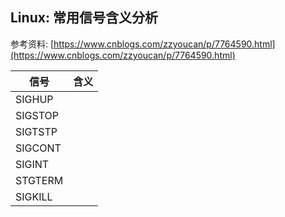 ## Linux: 常用信号含义分析

参考资料: [https://www.cnblogs.com/zzyoucan/p/7764590.html](https://www.cnblogs.com/zzyoucan/p/7764590.html)

| 信号 | 含义 |
| -- | -- |
| SIGHUP | |
| SIGSTOP | |
| SIGTSTP| |
| SIGCONT |
| SIGINT | |
| STGTERM | |
| SIGKILL | |